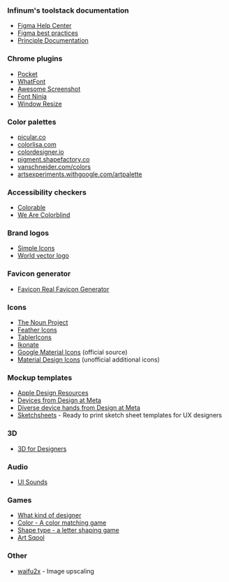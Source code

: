 ### Infinum's toolstack documentation

- [Figma Help Center](https://help.figma.com/hc/en-us)
- [Figma best practices](https://www.figma.com/best-practices/)
- [Principle Documentation](https://principleformac.com/tutorial.html)

### Chrome plugins

- [Pocket](https://getpocket.com/)
- [WhatFont](https://chrome.google.com/webstore/detail/whatfont/jabopobgcpjmedljpbcaablpmlmfcogm)
- [Awesome Screenshot](https://chrome.google.com/webstore/detail/awesome-screenshot-screen/nlipoenfbbikpbjkfpfillcgkoblgpmj)
- [Font Ninja](https://chrome.google.com/webstore/detail/fonts-ninja/eljapbgkmlngdpckoiiibecpemleclhh)
- [Window Resize](https://chrome.google.com/webstore/detail/window-resizer/kkelicaakdanhinjdeammmilcgefonfh/related?hl=en)

### Color palettes

- [picular.co](https://picular.co/)
- [colorlisa.com](http://colorlisa.com/)
- [colordesigner.io](https://colordesigner.io/)
- [pigment.shapefactory.co](https://pigment.shapefactory.co/)
- [vanschneider.com/colors](https://vanschneider.com/colors)
- [artsexperiments.withgoogle.com/artpalette](https://artsexperiments.withgoogle.com/artpalette/)

### Accessibility checkers
- [Colorable](https://colorable.jxnblk.com/)
- [We Are Colorblind](https://wearecolorblind.com/examples/)

### Brand logos

- [Simple Icons](https://simpleicons.org/)
- [World vector logo](https://worldvectorlogo.com/)

### Favicon generator

- [Favicon Real Favicon Generator](https://realfavicongenerator.net/)

### Icons

- [The Noun Project](http://thenounproject.com/)
- [Feather Icons](https://feathericons.com/)
- [TablerIcons](https://tablericons.com/)
- [Ikonate](https://ikonate.com/)
- [Google Material Icons](https://www.google.com/design/icons/) (official source)
- [Material Design Icons](https://materialdesignicons.com/) (unofficial additional icons)

### Mockup templates

- [Apple Design Resources](https://developer.apple.com/design/resources/)
- [Devices from Design at Meta](https://design.facebook.com/toolsandresources/devices/)
- [Diverse device hands from Design at Meta](https://design.facebook.com/toolsandresources/diverse-device-hands/)
- [Sketchsheets](http://sketchsheets.com/) - Ready to print sketch sheet templates for UX designers

### 3D

- [3D for Designers](https://www.3dfordesigners.com/)

### Audio

- [UI Sounds](https://files.design/sounds?utm_source=gsio&utm_medium=refferal&utm_campaign=blackfriday&utm_content=banner)

### Games

- [What kind of designer](https://www.whatkindofdesigner.com/)
- [Color - A color matching game](https://color.method.ac/)
- [Shape type - a letter shaping game](https://shape.method.ac/)
- [Art Sqool](https://artsqool.cool/)

### Other
- [waifu2x](http://waifu2x.udp.jp/) - Image upscaling
